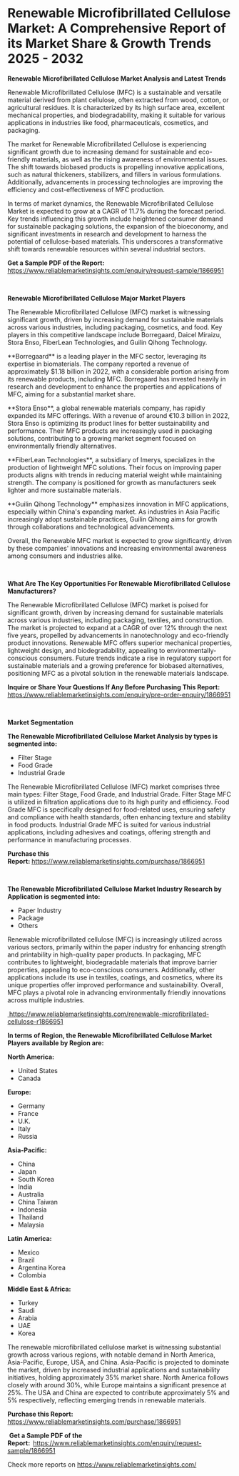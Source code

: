 <p><h1>Renewable Microfibrillated Cellulose Market: A Comprehensive Report of its Market Share & Growth Trends 2025 - 2032</h1></p><p><strong>Renewable Microfibrillated Cellulose Market Analysis and Latest Trends</strong></p>
<p><p>Renewable Microfibrillated Cellulose (MFC) is a sustainable and versatile material derived from plant cellulose, often extracted from wood, cotton, or agricultural residues. It is characterized by its high surface area, excellent mechanical properties, and biodegradability, making it suitable for various applications in industries like food, pharmaceuticals, cosmetics, and packaging. </p><p>The market for Renewable Microfibrillated Cellulose is experiencing significant growth due to increasing demand for sustainable and eco-friendly materials, as well as the rising awareness of environmental issues. The shift towards biobased products is propelling innovative applications, such as natural thickeners, stabilizers, and fillers in various formulations. Additionally, advancements in processing technologies are improving the efficiency and cost-effectiveness of MFC production.</p><p>In terms of market dynamics, the Renewable Microfibrillated Cellulose Market is expected to grow at a CAGR of 11.7% during the forecast period. Key trends influencing this growth include heightened consumer demand for sustainable packaging solutions, the expansion of the bioeconomy, and significant investments in research and development to harness the potential of cellulose-based materials. This underscores a transformative shift towards renewable resources within several industrial sectors.</p></p>
<p><strong>Get a Sample PDF of the Report:&nbsp;</strong> <a href="https://www.reliablemarketinsights.com/enquiry/request-sample/1866951?utm_campaign=1887&utm_medium=2&utm_source=Github&utm_content=ia&utm_term=04022025&utm_id=renewable-microfibrillated-cellulose">https://www.reliablemarketinsights.com/enquiry/request-sample/1866951</a></p>
<p>&nbsp;</p>
<p><strong>Renewable Microfibrillated Cellulose Major Market Players</strong></p>
<p><p>The Renewable Microfibrillated Cellulose (MFC) market is witnessing significant growth, driven by increasing demand for sustainable materials across various industries, including packaging, cosmetics, and food. Key players in this competitive landscape include Borregaard, Daicel Miraizu, Stora Enso, FiberLean Technologies, and Guilin Qihong Technology.</p><p>**Borregaard** is a leading player in the MFC sector, leveraging its expertise in biomaterials. The company reported a revenue of approximately $1.18 billion in 2022, with a considerable portion arising from its renewable products, including MFC. Borregaard has invested heavily in research and development to enhance the properties and applications of MFC, aiming for a substantial market share.</p><p>**Stora Enso**, a global renewable materials company, has rapidly expanded its MFC offerings. With a revenue of around €10.3 billion in 2022, Stora Enso is optimizing its product lines for better sustainability and performance. Their MFC products are increasingly used in packaging solutions, contributing to a growing market segment focused on environmentally friendly alternatives.</p><p>**FiberLean Technologies**, a subsidiary of Imerys, specializes in the production of lightweight MFC solutions. Their focus on improving paper products aligns with trends in reducing material weight while maintaining strength. The company is positioned for growth as manufacturers seek lighter and more sustainable materials.</p><p>**Guilin Qihong Technology** emphasizes innovation in MFC applications, especially within China's expanding market. As industries in Asia Pacific increasingly adopt sustainable practices, Guilin Qihong aims for growth through collaborations and technological advancements.</p><p>Overall, the Renewable MFC market is expected to grow significantly, driven by these companies' innovations and increasing environmental awareness among consumers and industries alike.</p></p>
<p>&nbsp;</p>
<p><strong>What Are The Key Opportunities For Renewable Microfibrillated Cellulose Manufacturers?</strong></p>
<p><p>The Renewable Microfibrillated Cellulose (MFC) market is poised for significant growth, driven by increasing demand for sustainable materials across various industries, including packaging, textiles, and construction. The market is projected to expand at a CAGR of over 12% through the next five years, propelled by advancements in nanotechnology and eco-friendly product innovations. Renewable MFC offers superior mechanical properties, lightweight design, and biodegradability, appealing to environmentally-conscious consumers. Future trends indicate a rise in regulatory support for sustainable materials and a growing preference for biobased alternatives, positioning MFC as a pivotal solution in the renewable materials landscape.</p></p>
<p><strong>Inquire or Share Your Questions If Any Before Purchasing This Report:</strong> <a href="https://www.reliablemarketinsights.com/enquiry/pre-order-enquiry/1866951?utm_campaign=1887&utm_medium=2&utm_source=Github&utm_content=ia&utm_term=04022025&utm_id=renewable-microfibrillated-cellulose">https://www.reliablemarketinsights.com/enquiry/pre-order-enquiry/1866951</a></p>
<p>&nbsp;</p>
<p><strong>Market Segmentation</strong></p>
<p><strong>The Renewable Microfibrillated Cellulose Market Analysis by types is segmented into:</strong></p>
<p><ul><li>Filter Stage</li><li>Food Grade</li><li>Industrial Grade</li></ul></p>
<p><p>The Renewable Microfibrillated Cellulose (MFC) market comprises three main types: Filter Stage, Food Grade, and Industrial Grade. Filter Stage MFC is utilized in filtration applications due to its high purity and efficiency. Food Grade MFC is specifically designed for food-related uses, ensuring safety and compliance with health standards, often enhancing texture and stability in food products. Industrial Grade MFC is suited for various industrial applications, including adhesives and coatings, offering strength and performance in manufacturing processes.</p></p>
<p><strong>Purchase this Report:&nbsp;</strong><a href="https://www.reliablemarketinsights.com/purchase/1866951?utm_campaign=1887&utm_medium=2&utm_source=Github&utm_content=ia&utm_term=04022025&utm_id=renewable-microfibrillated-cellulose">https://www.reliablemarketinsights.com/purchase/1866951</a></p>
<p>&nbsp;</p>
<p><strong>The Renewable Microfibrillated Cellulose Market Industry Research by Application is segmented into:</strong></p>
<p><ul><li>Paper Industry</li><li>Package</li><li>Others</li></ul></p>
<p><p>Renewable microfibrillated cellulose (MFC) is increasingly utilized across various sectors, primarily within the paper industry for enhancing strength and printability in high-quality paper products. In packaging, MFC contributes to lightweight, biodegradable materials that improve barrier properties, appealing to eco-conscious consumers. Additionally, other applications include its use in textiles, coatings, and cosmetics, where its unique properties offer improved performance and sustainability. Overall, MFC plays a pivotal role in advancing environmentally friendly innovations across multiple industries.</p></p>
<p><a href="https://www.reliablemarketinsights.com/renewable-microfibrillated-cellulose-r1866951?utm_campaign=1887&utm_medium=2&utm_source=Github&utm_content=ia&utm_term=04022025&utm_id=renewable-microfibrillated-cellulose">&nbsp;https://www.reliablemarketinsights.com/renewable-microfibrillated-cellulose-r1866951</a></p>
<p><strong>In terms of Region, the Renewable Microfibrillated Cellulose Market Players available by Region are:</strong></p>
<p>
    <p> <strong> North America: </strong>
        <ul>
            <li>United States</li>
            <li>Canada</li>
        </ul>
        </p> 
    <p> <strong> Europe: </strong>
        <ul>
            <li>Germany</li>
            <li>France</li>
            <li>U.K.</li>
            <li>Italy</li>
            <li>Russia</li>
        </ul>
        </p> 
    <p> <strong> Asia-Pacific: </strong>
        <ul>
            <li>China</li>
            <li>Japan</li>
            <li>South Korea</li>
            <li>India</li>
            <li>Australia</li>
            <li>China Taiwan</li>
            <li>Indonesia</li>
            <li>Thailand</li>
            <li>Malaysia</li>
        </ul>
        </p> 
    <p> <strong> Latin America: </strong>
        <ul>
            <li>Mexico</li>
            <li>Brazil</li>
            <li>Argentina Korea</li>
            <li>Colombia</li>
        </ul>
        </p> 
    <p> <strong> Middle East & Africa: </strong>
        <ul>
            <li>Turkey</li>
            <li>Saudi</li>
            <li>Arabia</li>
            <li>UAE</li>
            <li>Korea</li>
        </ul>
    </p>
    </p>
<p><p>The renewable microfibrillated cellulose market is witnessing substantial growth across various regions, with notable demand in North America, Asia-Pacific, Europe, USA, and China. Asia-Pacific is projected to dominate the market, driven by increased industrial applications and sustainability initiatives, holding approximately 35% market share. North America follows closely with around 30%, while Europe maintains a significant presence at 25%. The USA and China are expected to contribute approximately 5% and 5% respectively, reflecting emerging trends in renewable materials.</p></p>
<p><strong>Purchase this Report: </strong><a href="https://www.reliablemarketinsights.com/purchase/1866951?utm_campaign=1887&utm_medium=2&utm_source=Github&utm_content=ia&utm_term=04022025&utm_id=renewable-microfibrillated-cellulose">https://www.reliablemarketinsights.com/purchase/1866951</a></p>
<p>&nbsp;<strong>Get a Sample PDF of the Report:&nbsp;&nbsp;</strong><a href="https://www.reliablemarketinsights.com/enquiry/request-sample/1866951?utm_campaign=1887&utm_medium=2&utm_source=Github&utm_content=ia&utm_term=04022025&utm_id=renewable-microfibrillated-cellulose">https://www.reliablemarketinsights.com/enquiry/request-sample/1866951</a></p>
<p><strong></strong></p>
<p>Check more reports on <a href="https://www.reliablemarketinsights.com/?utm_campaign=1887&utm_medium=2&utm_source=Github&utm_content=ia&utm_term=04022025&utm_id=renewable-microfibrillated-cellulose">https://www.reliablemarketinsights.com/</a></p>